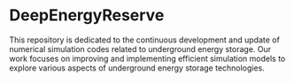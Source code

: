 # DeepEnergyReserve
This repository is dedicated to the continuous development and update of numerical simulation codes related to underground energy storage. Our work focuses on improving and implementing efficient simulation models to explore various aspects of underground energy storage technologies.
